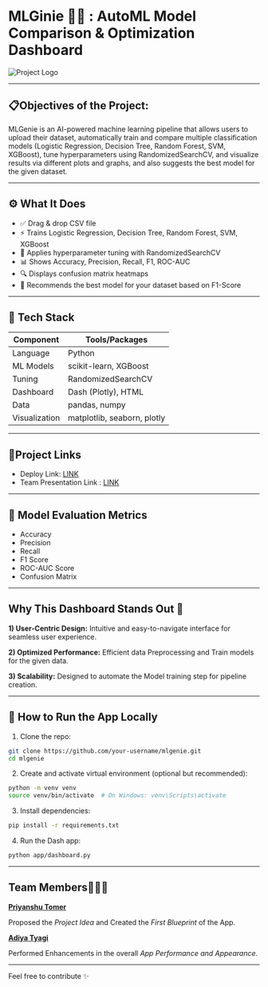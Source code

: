 # MLGinie 🧞✨ : AutoML Model Comparison & Optimization Dashboard 
![Project Logo](https://github.com/user-attachments/assets/728bbd09-19aa-4721-b925-0ecd047c57d5)

---

## 📋**Objectives of the Project:** 

MLGenie is an AI-powered machine learning pipeline that allows users to upload their dataset, automatically train and compare multiple classification models (Logistic Regression, Decision Tree, Random Forest, SVM, XGBoost), tune hyperparameters using RandomizedSearchCV, and visualize results via different plots and graphs, and also suggests the best model for the given dataset.

---

## ⚙️ What It Does

- ✅ Drag & drop CSV file
- ⚡ Trains Logistic Regression, Decision Tree, Random Forest, SVM, XGBoost
- 🧪 Applies hyperparameter tuning with RandomizedSearchCV
- 📊 Shows Accuracy, Precision, Recall, F1, ROC-AUC
- 🔍 Displays confusion matrix heatmaps
- 🧠 Recommends the best model for your dataset based on F1-Score

---

## 🧰 Tech Stack

| Component     | Tools/Packages              |
| ------------- | --------------------------- |
| Language      | Python                      |
| ML Models     | scikit-learn, XGBoost       |
| Tuning        | RandomizedSearchCV          |
| Dashboard     | Dash (Plotly), HTML         |
| Data          | pandas, numpy               |
| Visualization | matplotlib, seaborn, plotly |

---

## 🎥**Project Links**

- Deploy Link: [LINK](https://mlginie.onrender.com)
- Team Presentation Link : [LINK](https://youtu.be/zF999tGM3L4)

---

## 🎯 Model Evaluation Metrics

- Accuracy
- Precision
- Recall
- F1 Score
- ROC-AUC Score
- Confusion Matrix

---

## **Why This Dashboard Stands Out 🌟**

**1) User-Centric Design:** Intuitive and easy-to-navigate interface for seamless user experience.

**2) Optimized Performance:** Efficient data Preprocessing and Train models for the given data.

**3) Scalability:** Designed to automate the Model training step for pipeline creation.

---

## 🚀 How to Run the App Locally

1. Clone the repo:

```bash
git clone https://github.com/your-username/mlgenie.git
cd mlgenie
```

2. Create and activate virtual environment (optional but recommended):

```bash
python -m venv venv
source venv/bin/activate  # On Windows: venv\Scripts\activate
```

3. Install dependencies:

```bash
pip install -r requirements.txt
```

4. Run the Dash app:

```bash
python app/dashboard.py
```

---

## **Team Members**👤🤝👥
**[Priyanshu Tomer](https://github.com/priyanshu2706-oss)**

Proposed the *Project Idea* and Created the *First Blueprint* of the App.

**[Adiya Tyagi](https://github.com/AdiyaTyagi)** 

Performed Enhancements in the overall *App Performance and Appearance*.

---

Feel free to contribute ✨
